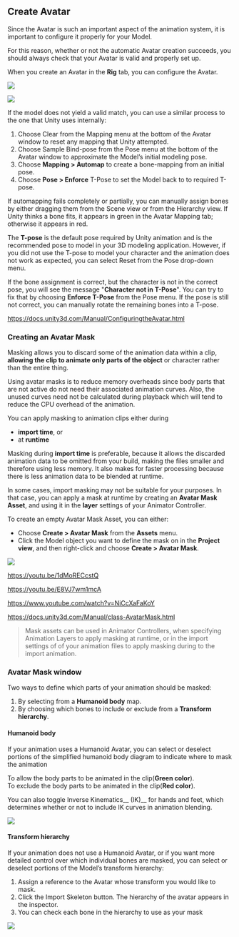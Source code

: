 ## Create Avatar

Since the Avatar is such an important aspect of the animation system, it is important to configure it properly for your Model.

For this reason, whether or not the automatic Avatar creation succeeds, you should always check that your Avatar is valid and properly set up.


When you create an Avatar in the **Rig** tab, you can configure the Avatar.

![](./rig_tab.png)

![](./Avatar.png)


If the model does not yield a valid match, you can use a similar process to the one that Unity uses internally:
1. Choose Clear from the Mapping menu at the bottom of the Avatar window to reset any mapping that Unity attempted.
2. Choose Sample Bind-pose from the Pose menu at the bottom of the Avatar window to approximate the Model’s initial modeling pose.
3. Choose **Mapping > Automap** to create a bone-mapping from an initial pose.
4. Choose **Pose > Enforce** T-Pose to set the Model back to to required T-pose.

If automapping fails completely or partially, you can manually assign bones by either dragging them from the Scene
 view or from the Hierarchy view. If Unity thinks a bone fits, it appears in green in the Avatar Mapping tab; otherwise it appears in red.


The **T-pose** is the default pose required by Unity animation and is the recommended pose to model in your 3D modeling application. However, if you did not use the T-pose to model your character and the animation does not work as expected, you can select Reset from the Pose drop-down menu.

If the bone assignment is correct, but the character is not in the correct pose, you will see the message "**Character not in T-Pose**". You can try to fix that by choosing **Enforce T-Pose** from the Pose menu. If the pose is still not correct, you can manually rotate the remaining bones into a T-pose.

https://docs.unity3d.com/Manual/ConfiguringtheAvatar.html

### Creating an Avatar Mask
Masking allows you to discard some of the animation data within a clip, **allowing the clip to animate only parts of the object** or character rather than the entire thing.

Using avatar masks is to reduce memory overheads since body parts that are not active do not need their associated animation curves. Also, the unused curves need not be calculated during playback which will tend to reduce the CPU overhead of the animation.

You can apply masking to animation clips either during 
- **import time**, or 
- at **runtime**

Masking during **import time** is preferable, because it allows the discarded animation data to be omitted from your build, making the files smaller and therefore using less memory. It also makes for faster processing because there is less animation data to be blended at runtime.

In some cases, import masking may not be suitable for your purposes. In that case, you can apply a mask at runtime by creating an **Avatar Mask Asset**, and using it in the **layer** settings of your Animator Controller.

To create an empty Avatar Mask Asset, you can either:

- Choose **Create > Avatar Mask** from the **Assets** menu.
- Click the Model object you want to define the mask on in the **Project view**, and then right-click and choose **Create > Avatar Mask**.

![](./ConfiguringtheAvatar-Mask.png)

https://youtu.be/1dMoRECcstQ

https://youtu.be/E8VJ7wm1mcA

https://www.youtube.com/watch?v=NiCcXaFaKoY

https://docs.unity3d.com/Manual/class-AvatarMask.html

> Mask assets can be used in Animator Controllers, when specifying Animation Layers to apply masking at runtime, or in the import settings of of your animation files to apply masking during to the import animation.

### Avatar Mask window
Two ways to define which parts of your animation should be masked:
1. By selecting from a **Humanoid body** map.
2. By choosing which bones to include or exclude from a **Transform hierarchy**.


#### Humanoid body 
If your animation uses a Humanoid Avatar, you can select or deselect portions of the simplified humanoid body diagram to indicate where to mask the animation

To allow the body parts to be animated in the clip(**Green color**). \
To exclude the body parts to be animated in the clip(**Red color**).

You can also toggle Inverse Kinematics__ (IK)__ for hands and feet, which determines whether or not to include IK curves in animation blending.

![](./AvatarMaskInspectorHumanoid.png)

#### Transform hierarchy
If your animation does not use a Humanoid Avatar, or if you want more detailed control over which individual bones are masked, you can select or deselect portions of the Model’s transform hierarchy:

1. Assign a reference to the Avatar whose transform you would like to mask.
2. Click the Import Skeleton button. The hierarchy of the avatar appears in the inspector.
3. You can check each bone in the hierarchy to use as your mask

![](./)






